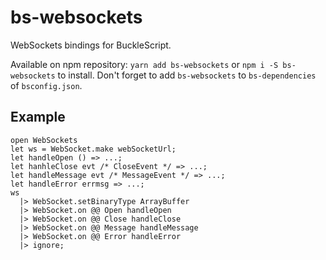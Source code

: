 # bs-websockets

WebSockets bindings for BuckleScript.

Available on npm repository: `yarn add bs-websockets` or `npm i -S bs-websockets` to install. Don't forget to add `bs-websockets` to `bs-dependencies` of `bsconfig.json`.

## Example

```reason
open WebSockets
let ws = WebSocket.make webSocketUrl;
let handleOpen () => ...;
let hanhleClose evt /* CloseEvent */ => ...;
let handleMessage evt /* MessageEvent */ => ...;
let handleError errmsg => ...;
ws
  |> WebSocket.setBinaryType ArrayBuffer
  |> WebSocket.on @@ Open handleOpen
  |> WebSocket.on @@ Close handleClose
  |> WebSocket.on @@ Message handleMessage
  |> WebSocket.on @@ Error handleError
  |> ignore;
```
